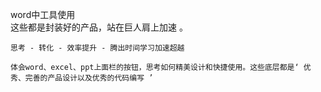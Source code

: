 word中工具使用  
    这些都是封装好的产品，站在巨人肩上加速 。
    
    思考 - 转化 - 效率提升 - 腾出时间学习加速超越
    
    体会word、excel、ppt上面栏的按钮，思考如何精美设计和快捷使用。这些底层都是‘ 优秀、完善的产品设计以及优秀的代码编写 ’
![]()

